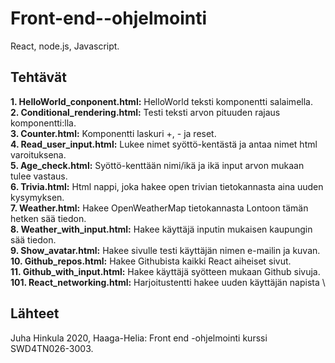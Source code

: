 # Front-end--ohjelmointi
React, node.js, Javascript.

## Tehtävät
**1. HelloWorld_conponent.html:** HelloWorld teksti komponentti salaimella.\
**2. Conditional_rendering.html:** Testi teksti arvon pituuden rajaus komponentti:lla.\
**3. Counter.html:** Komponentti laskuri +, - ja reset.\
**4. Read_user_input.html:** Lukee nimet syöttö-kentästä ja antaa nimet html varoituksena. \
**5. Age_check.html:** Syöttö-kenttään nimi/ikä ja ikä input arvon mukaan tulee vastaus. \
**6. Trivia.html:** Html nappi, joka hakee open trivian tietokannasta aina uuden kysymyksen. \
**7. Weather.html:** Hakee OpenWeatherMap tietokannasta Lontoon tämän hetken sää tiedon. \
**8. Weather_with_input.html:** Hakee käyttäjä inputin mukaisen kaupungin sää tiedon. \
**9. Show_avatar.html:** Hakee sivulle testi käyttäjän nimen e-mailin ja kuvan. \
**10. Github_repos.html:** Hakee Githubista kaikki React aiheiset sivut. \
**11. Github_with_input.html:** Hakee käyttäjä syötteen mukaan Github sivuja. \
**101. React_networking.html:** Harjoitustentti hakee uuden käyttäjän napista \


## Lähteet
Juha Hinkula 2020, Haaga-Helia: Front end -ohjelmointi kurssi SWD4TN026-3003.
